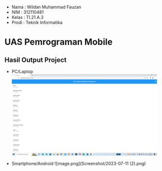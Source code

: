 - Nama  : Wildan Muhammad Fauzan
- NIM   : 312110481
- Kelas : TI.21.A.3
- Prodi : Teknik Informatika   

# UAS Pemrograman Mobile

## Hasil Output Project

- PC/Laptop
![Img1](Screenshot/2023-07-11.png)

- Smartphone/Android
![image.png](Screenshot/2023-07-11 (2).png)
